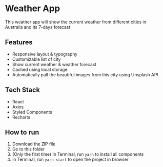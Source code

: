 # Weather App
This weather app will show the current weather from different cities in Australia and its 7-days forecast

## Features
- Responsive layout & typography
- Customizable list of city
- Show current weather & weather forecast
- Cached using local storage
- Automatically pull the beautiful images from this city using Unsplash API

## Tech Stack
- React
- Axios
- Styled Components
- Recharts

## How to run
1. Download the ZIP file
2. Go to this folder
3. (Only the first time) In Terminal, run `yarn` to install all components
3. In Terminal, run `yarn start` to open the project in browser